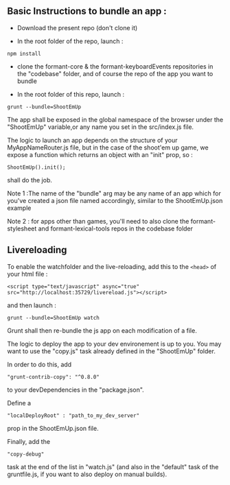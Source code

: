 Basic Instructions to bundle an app : 
-------------------------------------

- Download the present repo (don't clone it)

- In the root folder of the repo, launch :

```
npm install
```

- clone the formant-core & the formant-keyboardEvents repositories in the "codebase" folder, and of course the repo of the app you want to bundle

- In the root folder of this repo, launch :

```
grunt --bundle=ShootEmUp
```

The app shall be exposed in the global namespace of the browser under the "ShootEmUp" variable,or any name you set in the src/index.js file.

The logic to launch an app depends on the structure of your MyAppNameRouter.js file, but in the case of the shoot'em up game, we expose a function which returns an object with an "init" prop, so :

```
ShootEmUp().init();
```

shall do the job.

Note 1 :The name of the "bundle" arg may be any name of an app which for you've created a json file named accordingly, similar to the ShootEmUp.json example

Note 2 : for apps other than games, you'll need to also clone the formant-stylesheet and formant-lexical-tools repos in the codebase folder


Livereloading
-------------

To enable the watchfolder and the live-reloading, add this to the ```<head>``` of your html file :

```
<script type="text/javascript" async="true" src="http://localhost:35729/livereload.js"></script>
```

and then launch :

```
grunt --bundle=ShootEmUp watch
```

Grunt shall then re-bundle the js app on each modification of a file.

The logic to deploy the app to your dev environement is up to you. You may want to use the "copy.js" task already defined in the "ShootEmUp" folder.

In order to do this, add 

```
"grunt-contrib-copy": "^0.8.0" 
```

to your devDependencies in the "package.json".

Define a 

```
"localDeployRoot" : "path_to_my_dev_server"
```

prop in the ShootEmUp.json file.

Finally, add the 

```
"copy-debug"
```

task at the end of the list in "watch.js" (and also in the "default" task of the gruntfile.js, if you want to also deploy on manual builds).